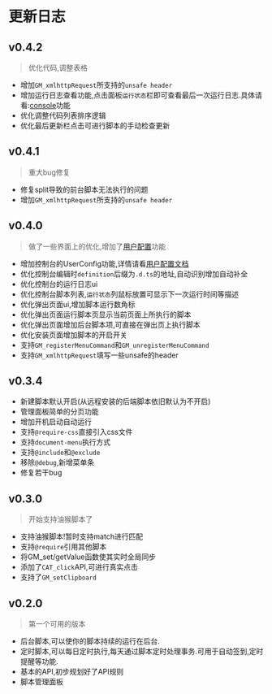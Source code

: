 # 更新日志

## v0.4.2
> 优化代码,调整表格

* 增加`GM_xmlhttpRequest`所支持的`unsafe header`
* 增加运行日志查看功能,点击面板`运行状态`栏即可查看最后一次运行日志.具体请看:[console](/dev/meta.md#console)功能
* 优化调整代码列表排序逻辑
* 优化最后更新栏点击可进行脚本的手动检查更新

## v0.4.1
> 重大bug修复

* 修复split导致的前台脚本无法执行的问题
* 增加`GM_xmlhttpRequest`所支持的`unsafe header`

## v0.4.0

> 做了一些界面上的优化,增加了[用户配置](/dev/config.md)功能

* 增加控制台的UserConfig功能,详情请看[用户配置文档](/dev/config.md)
* 优化控制台编辑时`definition`后缀为`.d.ts`的地址,自动识别增加自动补全
* 优化控制台的运行日志ui
* 优化控制台脚本列表,`运行状态`列鼠标放置可显示下一次运行时间等描述
* 优化弹出页面ui,增加脚本运行数角标
* 优化弹出页面运行脚本页显示当前页面上所执行的脚本
* 优化弹出页面增加后台脚本项,可直接在弹出页上执行脚本
* 优化安装页面增加脚本的开启开关
* 支持`GM_registerMenuCommand`和`GM_unregisterMenuCommand`
* 支持`GM_xmlhttpRequest`填写一些unsafe的header

## v0.3.4

* 新建脚本默认开启(从远程安装的后端脚本依旧默认为不开启)
* 管理面板简单的分页功能
* 增加开机启动自动运行
* 支持`@require-css`直接引入css文件
* 支持`document-menu`执行方式
* 支持`@include`和`@exclude`
* 移除`@debug`,新增菜单条
* 修复若干bug

## v0.3.0
> 开始支持油猴脚本了

* 支持油猴脚本!暂时支持match进行匹配
* 支持`@require`引用其他脚本
* 将GM_set/getValue函数使其实时全局同步
* 添加了`CAT_click`API,可进行真实点击
* 支持了`GM_setClipboard`

## v0.2.0
> 第一个可用的版本

* 后台脚本,可以使你的脚本持续的运行在后台.
* 定时脚本,可以每日定时执行,每天通过脚本定时处理事务.可用于自动签到,定时提醒等功能.
* 基本的API,初步规划好了API规则
* 脚本管理面板

